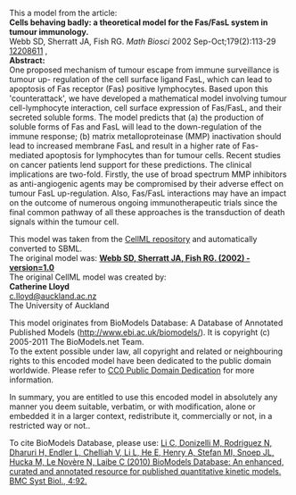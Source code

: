 

This a model from the article:  
**Cells behaving badly: a theoretical model for the Fas/FasL system in tumour immunology.**   
Webb SD, Sherratt JA, Fish RG. _Math Biosci_ 2002 Sep-Oct;179(2):113-29
[12208611](http://www.ncbi.nlm.nih.gov/pubmed/12208611) ,  
**Abstract:**   
One proposed mechanism of tumour escape from immune surveillance is tumour up-
regulation of the cell surface ligand FasL, which can lead to apoptosis of Fas
receptor (Fas) positive lymphocytes. Based upon this 'counterattack', we have
developed a mathematical model involving tumour cell-lymphocyte interaction,
cell surface expression of Fas/FasL, and their secreted soluble forms. The
model predicts that (a) the production of soluble forms of Fas and FasL will
lead to the down-regulation of the immune response; (b) matrix
metalloproteinase (MMP) inactivation should lead to increased membrane FasL
and result in a higher rate of Fas-mediated apoptosis for lymphocytes than for
tumour cells. Recent studies on cancer patients lend support for these
predictions. The clinical implications are two-fold. Firstly, the use of broad
spectrum MMP inhibitors as anti-angiogenic agents may be compromised by their
adverse effect on tumour FasL up-regulation. Also, Fas/FasL interactions may
have an impact on the outcome of numerous ongoing immunotherapeutic trials
since the final common pathway of all these approaches is the transduction of
death signals within the tumour cell.

This model was taken from the [CellML
repository](http://www.cellml.org/models) and automatically converted to SBML.  
The original model was: [ **Webb SD, Sherratt JA, Fish RG. (2002) -
version=1.0**
](http://models.cellml.org/exposure/e71ab374589c24409a522d8565912235)  
The original CellML model was created by:  
**Catherine Lloyd**   
c.lloyd@auckland.ac.nz  
The University of Auckland  

This model originates from BioModels Database: A Database of Annotated
Published Models (http://www.ebi.ac.uk/biomodels/). It is copyright (c)
2005-2011 The BioModels.net Team.  
To the extent possible under law, all copyright and related or neighbouring
rights to this encoded model have been dedicated to the public domain
worldwide. Please refer to [CC0 Public Domain
Dedication](http://creativecommons.org/publicdomain/zero/1.0/) for more
information.

In summary, you are entitled to use this encoded model in absolutely any
manner you deem suitable, verbatim, or with modification, alone or embedded it
in a larger context, redistribute it, commercially or not, in a restricted way
or not..  
  
To cite BioModels Database, please use: [Li C, Donizelli M, Rodriguez N,
Dharuri H, Endler L, Chelliah V, Li L, He E, Henry A, Stefan MI, Snoep JL,
Hucka M, Le Novère N, Laibe C (2010) BioModels Database: An enhanced, curated
and annotated resource for published quantitative kinetic models. BMC Syst
Biol., 4:92.](http://www.ncbi.nlm.nih.gov/pubmed/20587024)

